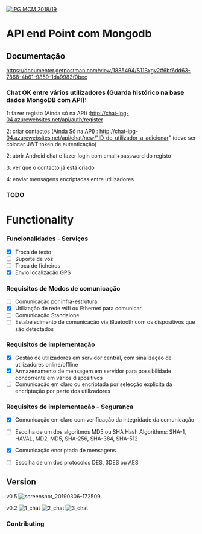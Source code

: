 <a href="http://mcm.ipg.pt"><img src="http://www.ipg.pt/website/imgs/logotipo_ipg.jpg" title="IPG(MCM)" alt="IPG MCM 2018/19"></a>

# API end Point com Mongodb
## Documentação
https://documenter.getpostman.com/view/1885494/S11Bxgv2#6bf6dd63-7868-4b61-9859-1da9983f0bec

### Chat OK entre vários utilizadores (Guarda histórico na base dados MongoDB com API):

1: fazer registo (Ainda só na API) :http://chat-ipg-04.azurewebsites.net/api/auth/register

2: criar contactos (Ainda Só na API) : http://chat-ipg-04.azurewebsites.net/api/chat/new/"ID_do_utilizador_a_adicionar" (deve ser colocar JWT token de autenticação)
 
2: abrir Android chat e fazer login com email+password do registo

3: ver que o contacto já está criado

4: enviar mensagens encriptadas entre utilizadores

### TODO
# Functionality

### Funcionalidades - Serviços
- [x] Troca de texto
- [ ] Suporte de voz
- [ ] Troca de ficheiros
- [x] Envio localização GPS

### Requisitos de Modos de comunicação
- [ ] Comunicação por infra-estrutura
- [X] Utilização de rede wifi ou Ethernet para comunicar
- [ ] Comunicação Standalone
- [ ] Estabelecimento de comunicação via Bluetooth com os dispositivos que são detectados

### Requisitos de implementação
- [x] Gestão de utilizadores em servidor central, com sinalização de utilizadores online/offline
- [x] Armazenamento de mensagem em servidor para possibilidade concorrente em vários dispositivos
- [ ] Comunicação em claro ou encriptada por selecção explicita da encriptação por parte dos utilizadores

### Requisitos de implementação - Segurança
- [X] Comunicação em claro com verificação da integridade da comunicação
- [ ] Escolha de um dos algoritmos MD5 ou SHA Hash Algorithms: SHA-1, HAVAL, MD2, MD5, SHA-256, SHA-384, SHA-512
- [x] Comunicação encriptada de mensagens
- [ ] Escolha de um dos protocolos DES, 3DES ou AES


## Version

v0.5
![screenshot_20190306-172509](https://user-images.githubusercontent.com/2634610/53901257-76f9ba00-4036-11e9-8354-7c47436ce9cf.png)

v0.2
![1_chat](https://user-images.githubusercontent.com/2634610/53040183-bb9f2600-3478-11e9-94c1-e95d8fafb17e.png)
![2_chat](https://user-images.githubusercontent.com/2634610/53040184-bb9f2600-3478-11e9-8bed-4a94e5375017.png)
![3_chat](https://user-images.githubusercontent.com/2634610/53040187-bc37bc80-3478-11e9-91d1-a1d70be1f752.png)




### Contributing

